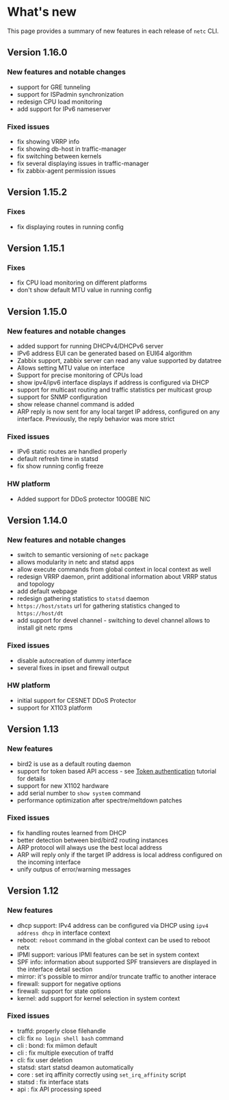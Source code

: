 # What's new

This page provides a summary of new features in each release of `netc` CLI. 

## Version 1.16.0

### New features and notable changes
* support for GRE tunneling
* support for ISPadmin synchronization
* redesign CPU load monitoring
* add support for IPv6 nameserver

### Fixed issues
* fix showing VRRP info
* fix showing db-host in traffic-manager 
* fix switching between kernels 
* fix several displaying issues in traffic-manager
* fix zabbix-agent permission issues 

## Version 1.15.2

### Fixes
* fix displaying routes in running config

## Version 1.15.1

### Fixes
* fix CPU load monitoring on different platforms
* don't show default MTU value in running config

## Version 1.15.0

### New features and notable changes
* added support for running DHCPv4/DHCPv6 server
* IPv6 address EUI can be generated based on EUI64 algorithm
* Zabbix support, zabbix server can read any value supported by datatree
* Allows setting MTU value on interface
* Support for precise monitoring of CPUs load
* show ipv4/ipv6 interface displays if address is configured via DHCP
* support for multicast routing and traffic statistics per multicast group
* support for SNMP configuration
* show release channel command is added
* ARP reply is now sent for any local target IP address, configured on any interface. Previously, the reply behavior was more strict

### Fixed issues
* IPv6 static routes are handled properly
* default refresh time in statsd
* fix show running config freeze

### HW platform
* Added support for DDoS protector 100GBE NIC

## Version 1.14.0

### New features and notable changes
* switch to semantic versioning of `netc` package
* allows modularity in netc and statsd apps
* allow execute commands from global context in local context as well
* redesign VRRP daemon, print additional information about VRRP status and topology
* add default webpage
* redesign gathering statistics to `statsd` daemon
* `https://host/stats` url for gathering statistics changed to `https://host/dt`
* add support for devel channel - switching to devel channel allows to install git netc rpms
 
### Fixed issues
* disable autocreation of dummy interface
* several fixes in ipset and firewall output

### HW platform

* initial support for CESNET DDoS Protector
* support for X1103 platform

## Version 1.13

### New features

* bird2 is use as a default routing daemon
* support for token based API access - see [Token authentication](~/tutorials/api/token.md) tutorial for details
* support for new X1102 hardware
* add serial number to `show system` command
* performance optimization after spectre/meltdown patches

### Fixed issues

* fix handling routes learned from DHCP
* better detection between bird/bird2 routing instances
* ARP protocol will always use the best local address
* ARP will reply only if the target IP address is local address configured on the incoming interface
* unify outpus of error/warning messages

## Version 1.12

### New features

* dhcp support: IPv4 address can be configured via DHCP using `ipv4 address dhcp` in interface context
* reboot: `reboot` command in the global context can be used to reboot netx
* IPMI support: various IPMI features can be set in system context
* SPF info: information about supported SPF transievers are displayed in the interface detail section
* mirror: it's possible to mirror and/or truncate traffic to another interace
* firewall: support for negative options
* firewall: support for state options
* kernel: add support for kernel selection in system context

### Fixed issues

* traffd: properly close filehandle
* cli: fix `no login shell bash` command
* cli : bond: fix miimon default
* cli : fix multiple execution of traffd
* cli: fix user deletion
* statsd: start statsd deamon automatically
* core : set irq affinity correctly using `set_irq_affinity` script
* statsd : fix interface stats
* api : fix API processing speed
